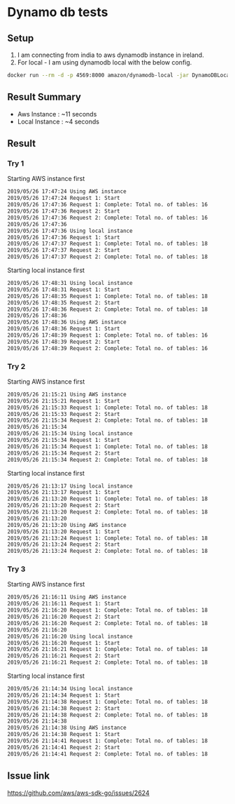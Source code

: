 # Dynamo db tests


## Setup

1. I am connecting from india to aws dynamodb instance in ireland.
2. For local - I am using dynamodb local with the below config.
```bash
docker run --rm -d -p 4569:8000 amazon/dynamodb-local -jar DynamoDBLocal.jar -inMemory -sharedDb
```

## Result Summary

- Aws Instance   : ~11 seconds
- Local Instance :  ~4 seconds

## Result

### Try 1

Starting AWS instance first
```bash
2019/05/26 17:47:24 Using AWS instance
2019/05/26 17:47:24 Request 1: Start
2019/05/26 17:47:36 Request 1: Complete: Total no. of tables: 16
2019/05/26 17:47:36 Request 2: Start
2019/05/26 17:47:36 Request 2: Complete: Total no. of tables: 16
2019/05/26 17:47:36
2019/05/26 17:47:36 Using local instance
2019/05/26 17:47:36 Request 1: Start
2019/05/26 17:47:37 Request 1: Complete: Total no. of tables: 18
2019/05/26 17:47:37 Request 2: Start
2019/05/26 17:47:37 Request 2: Complete: Total no. of tables: 18
```

Starting local instance first
```bash
2019/05/26 17:48:31 Using local instance
2019/05/26 17:48:31 Request 1: Start
2019/05/26 17:48:35 Request 1: Complete: Total no. of tables: 18
2019/05/26 17:48:35 Request 2: Start
2019/05/26 17:48:36 Request 2: Complete: Total no. of tables: 18
2019/05/26 17:48:36
2019/05/26 17:48:36 Using AWS instance
2019/05/26 17:48:36 Request 1: Start
2019/05/26 17:48:39 Request 1: Complete: Total no. of tables: 16
2019/05/26 17:48:39 Request 2: Start
2019/05/26 17:48:39 Request 2: Complete: Total no. of tables: 16
```

### Try 2

Starting AWS instance first
```bash
2019/05/26 21:15:21 Using AWS instance
2019/05/26 21:15:21 Request 1: Start
2019/05/26 21:15:33 Request 1: Complete: Total no. of tables: 18
2019/05/26 21:15:33 Request 2: Start
2019/05/26 21:15:34 Request 2: Complete: Total no. of tables: 18
2019/05/26 21:15:34
2019/05/26 21:15:34 Using local instance
2019/05/26 21:15:34 Request 1: Start
2019/05/26 21:15:34 Request 1: Complete: Total no. of tables: 18
2019/05/26 21:15:34 Request 2: Start
2019/05/26 21:15:34 Request 2: Complete: Total no. of tables: 18
```

Starting local instance first
```bash
2019/05/26 21:13:17 Using local instance
2019/05/26 21:13:17 Request 1: Start
2019/05/26 21:13:20 Request 1: Complete: Total no. of tables: 18
2019/05/26 21:13:20 Request 2: Start
2019/05/26 21:13:20 Request 2: Complete: Total no. of tables: 18
2019/05/26 21:13:20
2019/05/26 21:13:20 Using AWS instance
2019/05/26 21:13:20 Request 1: Start
2019/05/26 21:13:24 Request 1: Complete: Total no. of tables: 18
2019/05/26 21:13:24 Request 2: Start
2019/05/26 21:13:24 Request 2: Complete: Total no. of tables: 18
```

### Try 3

Starting AWS instance first
```bash
2019/05/26 21:16:11 Using AWS instance
2019/05/26 21:16:11 Request 1: Start
2019/05/26 21:16:20 Request 1: Complete: Total no. of tables: 18
2019/05/26 21:16:20 Request 2: Start
2019/05/26 21:16:20 Request 2: Complete: Total no. of tables: 18
2019/05/26 21:16:20
2019/05/26 21:16:20 Using local instance
2019/05/26 21:16:20 Request 1: Start
2019/05/26 21:16:21 Request 1: Complete: Total no. of tables: 18
2019/05/26 21:16:21 Request 2: Start
2019/05/26 21:16:21 Request 2: Complete: Total no. of tables: 18
```

Starting local instance first
```bash
2019/05/26 21:14:34 Using local instance
2019/05/26 21:14:34 Request 1: Start
2019/05/26 21:14:38 Request 1: Complete: Total no. of tables: 18
2019/05/26 21:14:38 Request 2: Start
2019/05/26 21:14:38 Request 2: Complete: Total no. of tables: 18
2019/05/26 21:14:38
2019/05/26 21:14:38 Using AWS instance
2019/05/26 21:14:38 Request 1: Start
2019/05/26 21:14:41 Request 1: Complete: Total no. of tables: 18
2019/05/26 21:14:41 Request 2: Start
2019/05/26 21:14:41 Request 2: Complete: Total no. of tables: 18
```

## Issue link

https://github.com/aws/aws-sdk-go/issues/2624